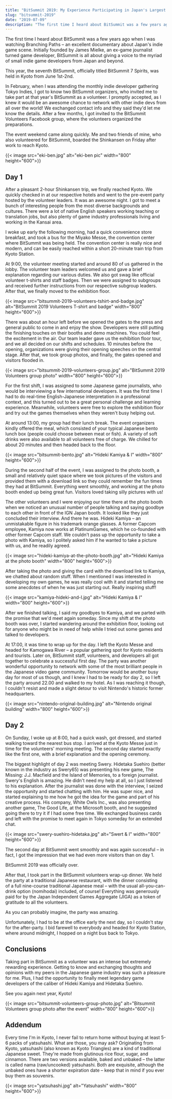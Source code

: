 ```yaml
---
title: "BitSummit 2019: My Experience Participating in Japan's Largest Indie Game Show as a Volunteer"
slug: "bitsummit-2019"
date: "2019-07-09"
description: "The first time I heard about BitSummit was a few years ago when I was watching Branching Paths – an excellent documentary about Japan's indie game scene. Initially founded by James Mielke, an ex-game journalist turned game developer, BitSummit is all about giving a voice to the myriad of small indie game developers from Japan and beyond."
---
```


The first time I heard about BitSummit was a few years ago when I was watching Branching Paths – an excellent documentary about Japan's indie game scene. Initially founded by James Mielke, an ex-game journalist turned game developer, BitSummit is all about giving a voice to the myriad of small indie game developers from Japan and beyond. 

This year, the seventh BitSummit, officially titled BitSummit 7 Spirits, was held in Kyoto from June 1st-2nd.

In February, when I was attending the monthly indie developer gathering Tokyo Indies, I got to know two BitSummit organizers, who invited me to take part at that year's BitSummit as a volunteer. I promptly accepted, as I knew it would be an awesome chance to network with other indie devs from all over the world! We exchanged contact info and they said they'd let me know the details. After a few months, I got invited to the BitSummit Volunteers Facebook group, where the volunteers organized the preparations.

The event weekend came along quickly. Me and two friends of mine, who also volunteered for BitSummit, boarded the Shinkansen on Friday after work to reach Kyoto.

{{< image src="eki-ben.jpg" alt="eki-ben pic" width="800" height="600">}}

## Day 1

After a pleasant 2-hour Shinkansen trip, we finally reached Kyoto. We quickly checked in at our respective hotels and went to the pre-event party hosted by the volunteer leaders. It was an awesome night. I got to meet a bunch of interesting people from the most diverse backgrounds and cultures. There were a lot of native English speakers working teaching or translation jobs, but also plenty of game industry professionals living and working in the Kansai area. 

I woke up early the following morning, had a quick convenience store breakfast, and took a bus for the Miyako Messe, the convention center where BitSummit was being held. The convention center is really nice and modern, and can be easily reached within a short 20-minute train trip from Kyoto Station. 

At 9:00, the volunteer meeting started and around 80 of us gathered in the lobby. The volunteer team leaders welcomed us and gave a brief explanation regarding our various duties. We also got swag like official volunteer t-shirts and staff badges. Then we were assigned to subgroups and received further instructions from our respective subgroup leaders. After that, we finally moved to the exhibition floor.

{{< image src="bitsummit-2019-volunteers-tshirt-and-badge.jpg" alt="BitSummit 2019 Volunteers T-shirt and badge" width="800" height="600">}}

There was about an hour left before we opened the gates to the press and general public to come in and enjoy the show. Developers were still putting the finishing touches on their booths and demo machines. You could feel the excitement in the air. Our team leader gave us the exhibition floor tour, and we all decided on our shifts and schedules. 10 minutes before the opening, organizations were giving their opening speeches on the central stage. After that, we took group photos, and finally, the gates opened and visitors flooded in.

{{< image src="bitsummit-2019-volunteers-group.jpg" alt="BitSummit 2019 Volunteers group photo" width="800" height="600">}}

For the first shift, I was assigned to some Japanese game journalists, who would be interviewing a few international developers. It was the first time I had to do real-time English-Japanese interpretation in a professional context, and this turned out to be a great personal challenge and learning experience. Meanwhile, volunteers were free to explore the exhibition floor and try out the games themselves when they weren't busy helping out.

At around 13:00, my group had their lunch break. The event organizers kindly offered the meal, which consisted of your typical Japanese bento lunch box (people could choose between meat or fish). A variety of soft drinks were also available to all volunteers free of charge. We chilled for about 20 minutes and then headed back to the floor.

{{< image src="bitsummit-bento.jpg" alt="Hideki Kamiya & I" width="800" height="600">}}

During the second half of the event, I was assigned to the photo booth, a small and relatively quiet space where we took pictures of the visitors and provided them with a download link so they could remember the fun times they had at BitSummit. Everything went smoothly, and working at the photo booth ended up being great fun. Visitors loved taking silly pictures with us!

The other volunteers and I were enjoying our time there at the photo booth when we noticed an unusual number of people talking and saying goodbye to each other in front of the IGN Japan booth. It looked like they just concluded their interview. And there he was. Hideki Kamiya – an unmistakable figure in his trademark orange glasses. A former Capcom employee, Kamiya now works at PlatinumGames, which he co-founded with other former Capcom staff. We couldn't pass up the opportunity to take a photo with Kamiya, so I politely asked him if he wanted to take a picture with us, and he readily agreed. 

{{< image src="hideki-kamiya-at-the-photo-booth.jpg" alt="Hideki Kamiya at the photo booth" width="800" height="600">}}

After taking the photo and giving the card with the download link to Kamiya, we chatted about random stuff. When I mentioned I was interested in developing my own games, he was really cool with it and started telling me some anecdotes of when he was just starting out. Really inspiring stuff!

{{< image src="kamiya-hideki-and-I.jpg" alt="Hideki Kamiya & I" width="800" height="600">}}

After we finished talking, I said my goodbyes to Kamiya, and we parted with the promise that we'd meet again someday. Since my shift at the photo booth was over, I started wandering around the exhibition floor, looking out for anyone who might be in need of help while I tried out some games and talked to developers.  

At 17:00, it was time to wrap up for the day. I left the Kyoto Messe and headed for Kamogawa River – a  popular gathering spot for Kyoto residents and tourists. Later on, BitSummit staff, volunteers, and developers all got together to celebrate a successful first day. The party was another wonderful opportunity to network with some of the most brilliant people in the Japanese video game community. Tomorrow would be another busy day for most of us though, and I knew I had to be ready for day 2, so I left the party around 22.00 and walked to my hotel. As I was reaching it though, I couldn't resist and made a slight detour to visit Nintendo's historic former headquarters.

{{< image src="nintendo-original-building.jpg" alt="Nintendo original building" width="800" height="600">}}

## Day 2

On Sunday, I woke up at 8:00, had a quick wash, got dressed, and started walking toward the nearest bus stop. I arrived at the Kyoto Messe just in time for the volunteers' morning meeting. The second day started exactly like the first one, with a brief explanation and the opening ceremony.

The biggest highlight of day 2 was meeting Swery. Hidetaka Suehiro (better known in the industry as Swery65) was presenting his new game, The Missing: J.J. Macfield and the Island of Memories, to a foreign journalist. Swery's English is amazing. He didn't need my help at all, so I just listened to his explanation. After the journalist was done with the interview, I seized the opportunity and started chatting with him. He was super nice, and started explaining to me how he got the idea for the game and part of his creative process. His company, White Owls Inc., was also presenting another game, The Good Life, at the Microsoft booth, and he suggested going there to try it if I had some free time. We exchanged business cards and left with the promise to meet again in Tokyo someday for an extended chat.

{{< image src="swery-suehiro-hidetaka.jpg" alt="Swert & I" width="800" height="600">}}

The second day at BitSummit went smoothly and was again successful – in fact, I got the impression that we had even more visitors than on day 1. 

BitSummit 2019 was officially over.

After that, I took part in the BitSummit volunteers wrap-up dinner. We held the party at a traditional Japanese restaurant, with the dinner consisting of a full nine-course traditional Japanese meal – with the usual all-you-can-drink option (nomihodai) included, of course! Everything was generously paid for by the Japan Independent Games Aggregate (JIGA) as a token of gratitude to all the volunteers. 

As you can probably imagine, the party was amazing.

Unfortunately, I had to be at the office early the next day, so I couldn't stay for the after-party. I bid farewell to everybody and headed for Kyoto Station, where around midnight, I hopped on a night bus back to Tokyo.

## Conclusions

Taking part in BitSummit as a volunteer was an intense but extremely rewarding experience. Getting to know and exchanging thoughts and opinions with my peers in the Japanese game industry was such a pleasure for me. Plus, I had the opportunity to finally meet legendary game developers of the caliber of Hideki Kamiya and Hidetaka Suehiro.

See you again next year, Kyoto!

{{< image src="bitsummit-volunteers-group-photo.jpg" alt="Bitsummit Volunteers group photo after the event" width="800" height="600">}}

## Addendum

Every time I'm in Kyoto, I never fail to return home without buying at least 5-6 packs of yatsuhashi. What are those, you may ask? Originating from Kyoto, yatsuhashi (also known as Kyoto Triangles) are a kind of traditional Japanese sweet. They're made from glutinous rice flour, sugar, and cinnamon. There are two versions available, baked and unbaked – the latter is called nama (raw/uncooked) yatsuhashi. Both are exquisite, although the unbaked ones have a shorter expiration date – keep that in mind if you ever buy them as souvenirs.

{{< image src="yatsuhashi.jpg" alt="Yatsuhashi" width="800" height="600">}}
